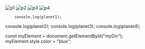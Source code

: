 <img src={planet1} class = 'logo' alt="p1" />
        <img src={planet2} class = 'logo' alt="p2" />
        <img src={planet3} class = 'logo' alt="p3" />
        <img src={planet4} class = 'logo' alt="p4" /> 

        console.log(planet1);
console.log(planet2);
console.log(planet3);
console.log(planet4);



const myElement = document.getElementById("myDiv");
myElement.style.color = "blue";